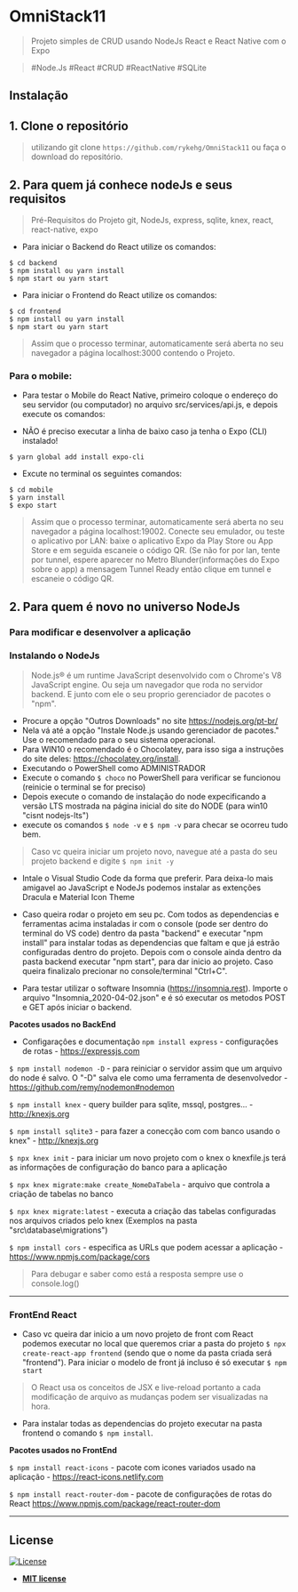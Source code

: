 
# OmniStack11

> Projeto simples de CRUD usando NodeJs React e React Native com o Expo

> #Node.Js #React #CRUD #ReactNative #SQLite 

## Instalação

## 1. Clone o repositório
> utilizando git clone `https://github.com/rykehg/OmniStack11` ou faça o download do repositório.

## 2. Para quem já conhece nodeJs e seus requisitos
> Pré-Requisitos do Projeto
> git, NodeJs, express, sqlite, knex, react, react-native, expo

- Para iniciar o Backend do React utilize os comandos:
```shell
$ cd backend
$ npm install ou yarn install
$ npm start ou yarn start
```

- Para iniciar o Frontend do React utilize os comandos:
```shell
$ cd frontend
$ npm install ou yarn install
$ npm start ou yarn start
```
> Assim que o processo terminar, automaticamente será aberta no seu navegador a página localhost:3000 contendo o Projeto.

### Para o mobile:
- Para testar o Mobile do React Native, primeiro coloque o endereço do seu servidor (ou computador) no arquivo src/services/api.js, e depois execute os comandos:

- NÃO é preciso executar a linha de baixo caso ja tenha o Expo (CLI) instalado!
```shell
$ yarn global add install expo-cli
```
- Excute no terminal os seguintes comandos:
```shell
$ cd mobile
$ yarn install
$ expo start
```
> Assim que o processo terminar, automaticamente será aberta no seu navegador a página localhost:19002. Conecte seu emulador, ou teste o aplicativo por LAN: baixe o aplicativo Expo da Play Store ou App Store e em seguida escaneie o código QR. (Se não for por lan, tente por tunnel, espere aparecer no Metro Blunder(informações do Expo sobre o app) a mensagem Tunnel Ready então clique em tunnel e escaneie o código QR.

## 2. Para quem é novo no universo NodeJs
### Para modificar e desenvolver a aplicação
### Instalando o NodeJs
> Node.js® é um runtime JavaScript desenvolvido com o Chrome's V8 JavaScript engine. Ou seja um navegador que roda no servidor backend. E junto com ele o seu proprio gerenciador de pacotes o "npm".
- Procure a opção "Outros Downloads" no site https://nodejs.org/pt-br/
- Nela vá até a opção "Instale Node.js usando gerenciador de pacotes." Use o recomendado para o seu sistema operacional.
- Para WIN10 o recomendado é o  Chocolatey, para isso siga a instruções do site deles: https://chocolatey.org/install.
- Executando o PowerShell como ADMINISTRADOR
- Execute o comando `$ choco` no PowerShell para verificar se funcionou (reinicie o terminal se for preciso)
- Depois execute o comando de instalação do node expecificando a versão LTS mostrada na página inicial do site do NODE
(para win10 "cisnt nodejs-lts")
- execute os comandos `$ node -v` e `$ npm -v` para checar se ocorreu tudo bem.
> Caso vc queira iniciar um projeto novo, navegue até a pasta do seu projeto backend e digite `$ npm init -y`

- Intale o Visual Studio Code da forma que preferir. 
Para deixa-lo mais amigavel ao JavaScript e NodeJs podemos instalar as extenções Dracula e Material Icon Theme

- Caso queira rodar o projeto em seu pc. Com todos as dependencias e ferramentas acima instaladas ir com o console (pode ser dentro do terminal do VS code) dentro da pasta "backend" e executar "npm install" para instalar todas as dependencias que faltam e que já estrão configuradas dentro do projeto. Depois com o console ainda dentro da pasta backend executar "npm start", para dar inicio ao projeto. Caso queira finalizalo precionar no console/terminal "Ctrl+C". 

- Para testar utilizar o software Insomnia (https://insomnia.rest). Importe o arquivo "Insomnia_2020-04-02.json" e é só executar os metodos POST e GET após iniciar o backend.

**Pacotes usados no BackEnd**
- Configaraçôes e documentação
`npm install express` - configurações de rotas - https://expressjs.com 

`$ npm install nodemon -D` - para reiniciar o servidor assim que um arquivo do node é salvo. O "-D" salva ele como uma ferramenta de desenvolvedor - https://github.com/remy/nodemon#nodemon

`$ npm install knex` - query builder para sqlite, mssql, postgres... - http://knexjs.org

`$ npm install sqlite3` - para fazer a conecção com com banco usando o knex" - http://knexjs.org

`$ npx knex init` - para iniciar um novo projeto com o knex o knexfile.js terá as informações de configuração do banco para a aplicação

`$ npx knex migrate:make create_NomeDaTabela` - arquivo que controla a criação de tabelas no banco

`$ npx knex migrate:latest` - executa a criação das tabelas configuradas nos arquivos criados pelo knex (Exemplos na pasta "src\database\migrations")

`$ npm install cors` - especifica as URLs que podem acessar a aplicação - https://www.npmjs.com/package/cors

> Para debugar e saber como está a resposta sempre use o console.log()
---

### FrontEnd React
- Caso vc queira dar inicio a um novo projeto de front com React podemos executar no local que queremos criar a pasta do projeto `$ npx create-react-app frontend` (sendo que o nome da pasta criada será "frontend"). Para iniciar o modelo de front já incluso é só executar `$ npm start`
> O React usa os conceitos de JSX e live-reload portanto a cada modificação de arquivo as mudanças podem ser visualizadas na hora.
- Para instalar todas as dependencias do projeto executar na pasta frontend o comando `$ npm install`.

**Pacotes usados no FrontEnd**

`$ npm install react-icons` - pacote com icones variados usado na aplicação - https://react-icons.netlify.com

`$ npm install react-router-dom` - pacote de configurações de rotas do React https://www.npmjs.com/package/react-router-dom

---

## License

[![License](http://img.shields.io/:license-mit-blue.svg?style=flat-square)](http://badges.mit-license.org)

- **[MIT license](http://opensource.org/licenses/mit-license.php)**
